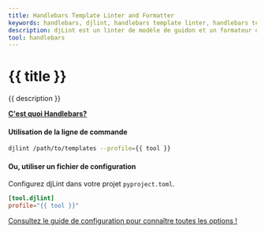 ```yaml
---
title: Handlebars Template Linter and Formatter
keywords: handlebars, djlint, handlebars template linter, handlebars template formatter, format handlebars templates
description: djLint est un linter de modèle de guidon et un formateur de modèle de guidon ! Profitez du profil pré-construit lorsque vous limez et formatez vos modèles avec djLint.
tool: handlebars
---
```


# {{ title }}

{{ description }}

**[C'est quoi Handlebars?](https://handlebarsjs.com/)**

#### Utilisation de la ligne de commande

```bash
djlint /path/to/templates --profile={{ tool }}
```

#### Ou, utiliser un fichier de configuration

Configurez djLint dans votre projet `pyproject.toml`.

```toml
[tool.djlint]
profile="{{ tool }}"
```

<div class="box notification is-info is-light">
    <span class="icon is-large"><i class="fas fa-2x fa-arrow-circle-right"></i></span><div class="my-auto ml-3 is-inline-block"><a href="/fr/docs/configuration/">Consultez le guide de configuration pour connaître toutes les options !</a></div>
</div>